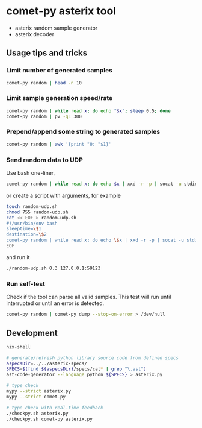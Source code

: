 # comet-py asterix tool

- asterix random sample generator
- asterix decoder

## Usage tips and tricks

### Limit number of generated samples

```bash
comet-py random | head -n 10
```

### Limit sample generation speed/rate

```bash
comet-py random | while read x; do echo "$x"; sleep 0.5; done
comet-py random | pv -qL 300
```

### Prepend/append some string to generated samples

```bash
comet-py random | awk '{print "0: "$1}'
```

### Send random data to UDP

Use bash one-liner,

```bash
comet-py random | while read x; do echo $x | xxd -r -p | socat -u stdin udp-sendto:127.0.0.1:59123; sleep 0.5; done
```

or create a script with arguments, for example

```bash
touch random-udp.sh
chmod 755 random-udp.sh
cat << EOF > random-udp.sh
#!/usr/bin/env bash
sleeptime=\$1
destination=\$2
comet-py random | while read x; do echo \$x | xxd -r -p | socat -u stdin udp-sendto:\${destination}; sleep \${sleeptime}; done
EOF
```

and run it

```bash
./random-udp.sh 0.3 127.0.0.1:59123
```

### Run self-test

Check if the tool can parse all valid samples. This test will run until
interrupted or until an error is detected.

```bash
comet-py random | comet-py dump --stop-on-error > /dev/null
```

## Development

```bash
nix-shell

# generate/refresh python library source code from defined specs
aspecsDir=../../asterix-specs/
SPECS=$(find ${aspecsDir}/specs/cat* | grep "\.ast")
ast-code-generator --language python ${SPECS} > asterix.py

# type check
mypy --strict asterix.py
mypy --strict comet-py

# type check with real-time feedback
./checkpy.sh asterix.py
./checkpy.sh comet-py asterix.py
```

